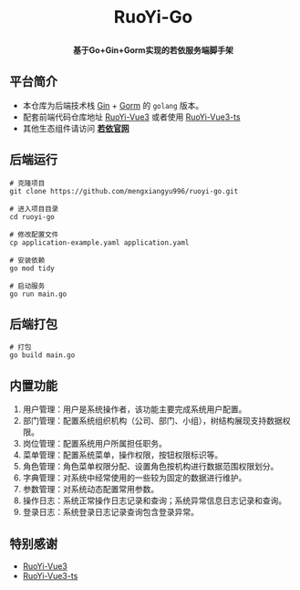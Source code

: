 <h1 align="center" style="margin: 30px 0 30px; font-weight: bold; font-size: 30px">RuoYi-Go</h1>
<h4 align="center">基于Go+Gin+Gorm实现的若依服务端脚手架</h4>

## 平台简介

* 本仓库为后端技术栈 [Gin](https://gin-gonic.com/zh-cn/docs) + [Gorm](https://gorm.io/zh_CN/docs/index.html) 的 `golang` 版本。
* 配套前端代码仓库地址 [RuoYi-Vue3](https://github.com/yangzongzhuan/RuoYi-Vue3) 或者使用 [RuoYi-Vue3-ts](https://github.com/zzh948498/RuoYi-Vue3-ts)
* 其他生态组件请访问 **[若依官网](http://ruoyi.vip/)**

## 后端运行

    # 克隆项目
    git clone https://github.com/mengxiangyu996/ruoyi-go.git

    # 进入项目目录
    cd ruoyi-go

    # 修改配置文件
    cp application-example.yaml application.yaml

    # 安装依赖
    go mod tidy

    # 启动服务
    go run main.go

## 后端打包

    # 打包
    go build main.go

## 内置功能

1.  用户管理：用户是系统操作者，该功能主要完成系统用户配置。
2.  部门管理：配置系统组织机构（公司、部门、小组），树结构展现支持数据权限。
3.  岗位管理：配置系统用户所属担任职务。
4.  菜单管理：配置系统菜单，操作权限，按钮权限标识等。
5.  角色管理：角色菜单权限分配、设置角色按机构进行数据范围权限划分。
6.  字典管理：对系统中经常使用的一些较为固定的数据进行维护。
7.  参数管理：对系统动态配置常用参数。
8.  操作日志：系统正常操作日志记录和查询；系统异常信息日志记录和查询。
9.  登录日志：系统登录日志记录查询包含登录异常。

## 特别感谢
- [RuoYi-Vue3](https://github.com/yangzongzhuan/RuoYi-Vue3)
- [RuoYi-Vue3-ts](https://github.com/zzh948498/RuoYi-Vue3-ts)